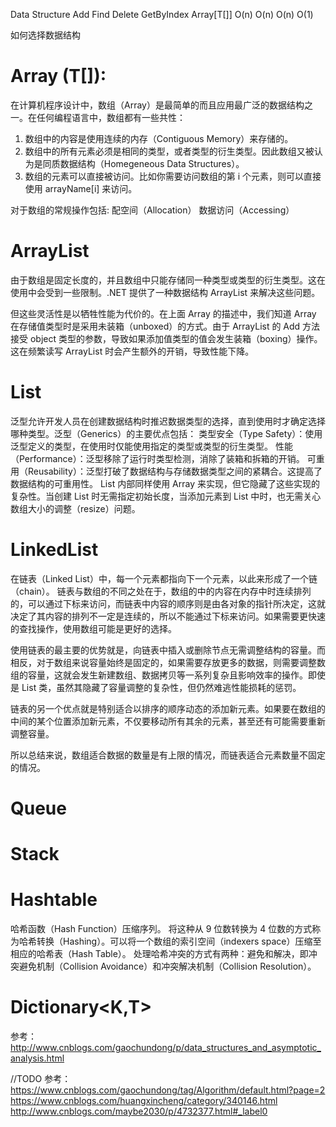 Data Structure  Add     Find    Delete  GetByIndex
Array[T[]]      O(n)    O(n)    O(n)    O(1)


如何选择数据结构

# Array (T[]):
在计算机程序设计中，数组（Array）是最简单的而且应用最广泛的数据结构之一。在任何编程语言中，数组都有一些共性：

1. 数组中的内容是使用连续的内存（Contiguous Memory）来存储的。
2. 数组中的所有元素必须是相同的类型，或者类型的衍生类型。因此数组又被认为是同质数据结构（Homegeneous Data Structures）。
3. 数组的元素可以直接被访问。比如你需要访问数组的第 i 个元素，则可以直接使用 arrayName[i] 来访问。

对于数组的常规操作包括:
配空间（Allocation）
数据访问（Accessing）

# ArrayList
由于数组是固定长度的，并且数组中只能存储同一种类型或类型的衍生类型。这在使用中会受到一些限制。.NET 提供了一种数据结构 ArrayList 来解决这些问题。

但这些灵活性是以牺牲性能为代价的。在上面 Array 的描述中，我们知道 Array 在存储值类型时是采用未装箱（unboxed）的方式。由于 ArrayList 的 Add 方法接受 object 类型的参数，导致如果添加值类型的值会发生装箱（boxing）操作。这在频繁读写 ArrayList 时会产生额外的开销，导致性能下降。

# List<T>
泛型允许开发人员在创建数据结构时推迟数据类型的选择，直到使用时才确定选择哪种类型。泛型（Generics）的主要优点包括：
类型安全（Type Safety）：使用泛型定义的类型，在使用时仅能使用指定的类型或类型的衍生类型。
性能（Performance）：泛型移除了运行时类型检测，消除了装箱和拆箱的开销。
可重用（Reusability）：泛型打破了数据结构与存储数据类型之间的紧耦合。这提高了数据结构的可重用性。
List<T> 内部同样使用 Array 来实现，但它隐藏了这些实现的复杂性。当创建 List<T> 时无需指定初始长度，当添加元素到 List<T> 中时，也无需关心数组大小的调整（resize）问题。

# LinkedList<T>
在链表（Linked List）中，每一个元素都指向下一个元素，以此来形成了一个链（chain）。
链表与数组的不同之处在于，数组的中的内容在内存中时连续排列的，可以通过下标来访问，而链表中内容的顺序则是由各对象的指针所决定，这就决定了其内容的排列不一定是连续的，所以不能通过下标来访问。如果需要更快速的查找操作，使用数组可能是更好的选择。

使用链表的最主要的优势就是，向链表中插入或删除节点无需调整结构的容量。而相反，对于数组来说容量始终是固定的，如果需要存放更多的数据，则需要调整数组的容量，这就会发生新建数组、数据拷贝等一系列复杂且影响效率的操作。即使是 List<T> 类，虽然其隐藏了容量调整的复杂性，但仍然难逃性能损耗的惩罚。

链表的另一个优点就是特别适合以排序的顺序动态的添加新元素。如果要在数组的中间的某个位置添加新元素，不仅要移动所有其余的元素，甚至还有可能需要重新调整容量。

所以总结来说，数组适合数据的数量是有上限的情况，而链表适合元素数量不固定的情况。

# Queue<T>
# Stack<T>

# Hashtable
哈希函数（Hash Function）压缩序列。
将这种从 9 位数转换为 4 位数的方式称为哈希转换（Hashing）。可以将一个数组的索引空间（indexers space）压缩至相应的哈希表（Hash Table）。
处理哈希冲突的方式有两种：避免和解决，即冲突避免机制（Collision Avoidance）和冲突解决机制（Collision Resolution）。

# Dictionary<K,T>

参考：
http://www.cnblogs.com/gaochundong/p/data_structures_and_asymptotic_analysis.html

//TODO
参考：
https://www.cnblogs.com/gaochundong/tag/Algorithm/default.html?page=2
https://www.cnblogs.com/huangxincheng/category/340146.html
http://www.cnblogs.com/maybe2030/p/4732377.html#_label0